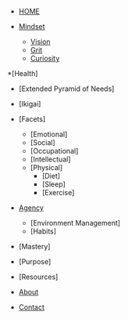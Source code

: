<!-- docs/_sidebar.md -->


* [HOME](./)

* [Mindset](./001_mindest/mindset.md)
  * [Vision](./tutorials/tomcat/index)
  * [Grit](./tutorials/cloud/index)
  * [Curiosity](./tutorials/java/index)
  
*[Health]
  * [Extended Pyramid of Needs]
  * [Ikigai]
  * [Facets]
    * [Emotional]
    * [Social]
    * [Occupational]
    * [Intellectual]
    * [Physical]
      * [Diet]
      * [Sleep]
      * [Exercise]
  

  
* [Agency](./002_selfdev/index)

  * [Environment Management]
  * [Habits]

  
* [Mastery]

* [Purpose]

* [Resources]
  

* [About](./about/index)

* [Contact](./contact/index)

